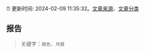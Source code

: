 :alarm_clock: 更新时间: 2024-02-09 11:35:32。[文章来源](/README.md)、[文章分类](/TAGS.md)

## 报告


> 关键字：`报告`、`月报`



